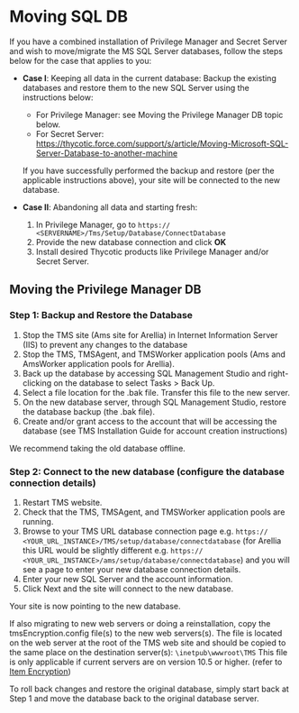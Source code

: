 [title]: # (Moving SQL DB)
[tags]: # (combined installation)
[priority]: # (2)
# Moving SQL DB

If you have a combined installation of Privilege Manager and Secret Server and wish to move/migrate the MS SQL Server databases, follow the steps below for the case that applies to you:

* __Case I__: Keeping all data in the current database:
  Backup the existing databases and restore them to the new SQL Server using the instructions below:
  * For Privilege Manager: see Moving the Privilege Manager DB topic below.
  * For Secret Server: https://thycotic.force.com/support/s/article/Moving-Microsoft-SQL-Server-Database-to-another-machine 

  If you have successfully performed the backup and restore (per the applicable instructions above), your site will be connected to the new database.

* __Case II__: Abandoning all data and starting fresh:

  1. In Privilege Manager, go to `https:// <SERVERNAME>/Tms/Setup/Database/ConnectDatabase`
  1. Provide the new database connection and click __OK__
  1. Install desired Thycotic products like Privilege Manager and/or Secret Server.

## Moving the Privilege Manager DB

### Step 1: Backup and Restore the Database

1. Stop the TMS site (Ams site for Arellia) in Internet Information Server (IIS) to prevent any changes to the database
1. Stop the TMS, TMSAgent, and TMSWorker application pools (Ams and AmsWorker application pools for Arellia).
1. Back up the database by accessing SQL Management Studio and right-clicking on the database to select Tasks > Back Up.
1. Select a file location for the .bak file. Transfer this file to the new server.
1. On the new database server, through SQL Management Studio, restore the database backup (the .bak file).
1. Create and/or grant access to the account that will be accessing the database (see TMS Installation Guide for account creation instructions)

We recommend taking the old database offline.

### Step 2: Connect to the new database (configure the database connection details)

1. Restart TMS website.
1. Check that the TMS, TMSAgent, and TMSWorker application pools are running.
1. Browse to your TMS URL database connection page e.g. `https:// <YOUR_URL_INSTANCE>/TMS/setup/database/connectdatabase` (for Arellia this URL would be slightly different e.g. `https:// <YOUR_URL_INSTANCE>/ams/setup/database/connectdatabase`) and you will see a page to enter your new database connection details.
1. Enter your new SQL Server and the account information.
1. Click Next and the site will connect to the new database.

Your site is now pointing to the new database.

If also migrating to new web servers or doing a reinstallation, copy the tmsEncryption.config file(s) to the new web servers(s). The file is located on the web server at the root of the TMS web site and should be copied to the same place on the destination server(s): `\inetpub\wwwroot\TMS` 
This file is only applicable if current servers are on version 10.5 or higher. (refer to [Item Encryption](../getting-started/item-encryption.md))

To roll back changes and restore the original database, simply start back at Step 1 and move the database back to the original database server.
